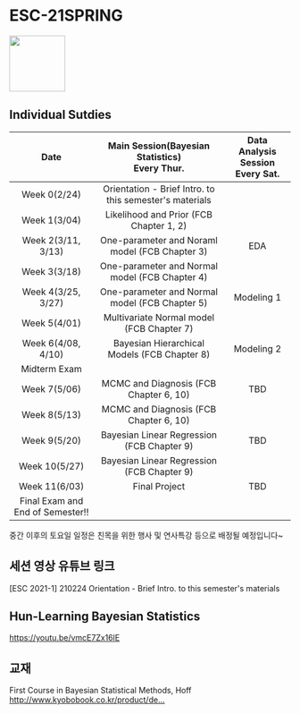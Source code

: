 # ESC-21SPRING
<img src="https://raw.githubusercontent.com/YonseiESC/ESC21-WINTER/master/img/1.png" width = "100" height="100">

## Individual Sutdies

| Date | Main Session(Bayesian Statistics) <br> Every Thur.| Data Analysis Session <br> Every Sat.|
|:-------:|:-----------------------:|:---------------------:|
|Week 0(2/24)| Orientation - Brief Intro. to this semester's materials ||
|Week 1(3/04)| Likelihood and Prior (FCB Chapter 1, 2) ||
|Week 2(3/11, 3/13)|One-parameter and Noraml model (FCB Chapter 3)|EDA|
|Week 3(3/18)|One-parameter and Normal model (FCB Chapter 4)||
|Week 4(3/25, 3/27)|One-parameter and Normal model (FCB Chapter 5)|Modeling 1|
|Week 5(4/01)|Multivariate Normal model (FCB Chapter 7)||
|Week 6(4/08, 4/10)| Bayesian Hierarchical Models (FCB Chapter 8)|Modeling 2|
| Midterm Exam |
|Week 7(5/06)|MCMC and Diagnosis (FCB Chapter 6, 10)| TBD |
|Week 8(5/13)|MCMC and Diagnosis (FCB Chapter 6, 10)| |
|Week 9(5/20)|Bayesian Linear Regression (FCB Chapter 9)| TBD|
|Week 10(5/27)|Bayesian Linear Regression (FCB Chapter 9)||
|Week 11(6/03)|Final Project| TBD|
|Final Exam and End of Semester!!|

중간 이후의 토요일 일정은 친목을 위한 행사 및 연사특강 등으로 배정될 예정입니다~

## 세션 영상 유튜브 링크

[ESC 2021-1] 210224 Orientation - Brief Intro. to this semester's materials <br>

## Hun-Learning Bayesian Statistics
https://youtu.be/vmcE7Zx16lE

## 교재
First Course in Bayesian Statistical Methods, Hoff
http://www.kyobobook.co.kr/product/de...​
